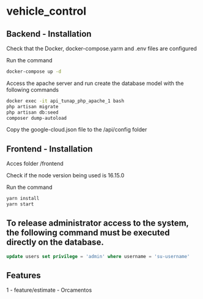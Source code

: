 # vehicle_control

## Backend - Installation

Check that the Docker, docker-compose.yarm and .env files are configured

Run the command
``` bash
docker-compose up -d
```
Access the apache server and run create the database model with the following commands

```bash
docker exec -it api_tunap_php_apache_1 bash
php artisan migrate
php artisan db:seed
composer dump-autoload

```

Copy the google-cloud.json file to the /api/config folder


## Frontend - Installation

Acces folder /frontend

Check if the node version being used is 16.15.0

Run the command

```bash
yarn install
yarn start
```

## To release administrator access to the system, the following command must be executed directly on the database.
```sql 
update users set privilege = 'admin' where username = 'su-username'
```

## Features
1 - feature/estimate - Orcamentos


